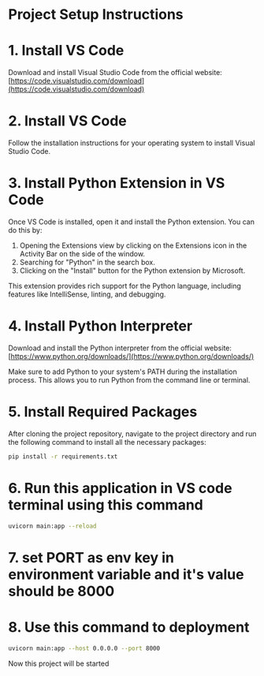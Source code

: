 # Project Setup Instructions

# 1. Install VS Code
Download and install Visual Studio Code from the official website:
[https://code.visualstudio.com/download](https://code.visualstudio.com/download)

# 2. Install VS Code
Follow the installation instructions for your operating system to install Visual Studio Code.

# 3. Install Python Extension in VS Code
Once VS Code is installed, open it and install the Python extension. You can do this by:

1. Opening the Extensions view by clicking on the Extensions icon in the Activity Bar on the side of the window.
2. Searching for "Python" in the search box.
3. Clicking on the "Install" button for the Python extension by Microsoft.

This extension provides rich support for the Python language, including features like IntelliSense, linting, and debugging.

# 4. Install Python Interpreter
Download and install the Python interpreter from the official website:
[https://www.python.org/downloads/](https://www.python.org/downloads/)

Make sure to add Python to your system's PATH during the installation process. This allows you to run Python from the command line or terminal.

# 5. Install Required Packages
After cloning the project repository, navigate to the project directory and run the following command to install all the necessary packages:

```bash
pip install -r requirements.txt
```
# 6. Run this application in VS code terminal using this command
```bash
uvicorn main:app --reload
```

# 7. set PORT as env key in environment variable and it's value should be  8000

# 8. Use this command to deployment
```bash
uvicorn main:app --host 0.0.0.0 --port 8000
```
Now this project will be started
